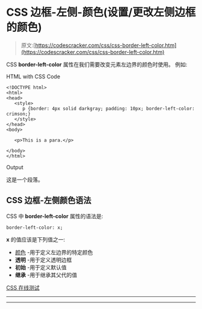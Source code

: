 # CSS 边框-左侧-颜色(设置/更改左侧边框的颜色)

> 原文:[https://codescracker.com/css/css-border-left-color.htm](https://codescracker.com/css/css-border-left-color.htm)

CSS **border-left-color** 属性在我们需要改变元素左边界的颜色时使用。 例如:

HTML with CSS Code

```
<!DOCTYPE html>
<html>
<head>
   <style>
      p {border: 4px solid darkgray; padding: 10px; border-left-color: crimson;}
   </style>
</head>
<body>

   <p>This is a para.</p>

</body>
</html>
```

Output

这是一个段落。

## CSS 边框-左侧颜色语法

CSS 中 **border-left-color** 属性的语法是:

```
border-left-color: x;
```

**x** 的值应该是下列值之一:

*   [颜色](/css/css-color-names-codes-rgb-hexadecimal.htm) -用于定义左边界的特定颜色
*   **透明** -用于定义透明边框
*   **初始** -用于定义默认值
*   **继承** -用于继承其父代的值

[CSS 在线测试](/exam/showtest.php?subid=5)

* * *

* * *